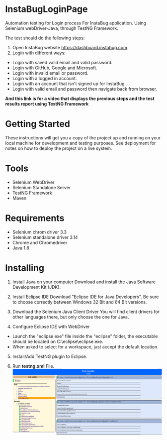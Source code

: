 # InstaBugLoginPage
Automation testing for Login process For InstaBug application. Using Selenium webDriver-Java, through TestNG Framework.

The test should do the following steps:
1) Open InstaBug website https://dashboard.instabug.com.
2) Login with different ways:
* Login with saved valid email and valid password.
* Login with GitHub, Google and Microsoft.
* Login with invalid email or password.
* Login with a logged in account.
* Login with an account that isn't signed up for InstaBug.
* Login with valid email and password then navigate back from browser.

**And this link is for a video that displays the previous steps and the test results report using TestNG Framework**


# Getting Started
These instructions will get you a copy of the project up and running on your local machine for development and testing purposes. 
See deployment for notes on how to deploy the project on a live system.
# Tools
* Selenium WebDriver
* Selenium Standalone Server
* TestNG Framework
* Maven

# Requirements 
* Selenium chrom driver 3.3
* Selenium standalone driver 3.14
* Chrome and Chromedriver
* Java 1.8
# Installing
1) Install Java on your computer
         Download and install the Java Software Development Kit (JDK).
         
2) Install Eclipse IDE
         Download "Eclipse IDE for Java Developers". Be sure to choose correctly between Windows 32 Bit and 64 Bit versions. 
         
3) Download the Selenium Java Client Driver
         You will find client drivers for other languages there, but only choose the one for Java. 
         
4) Configure Eclipse IDE with WebDriver
* Launch the "eclipse.exe" file inside the "eclipse" folder, the executable should be located on C:\eclipse\eclipse.exe.
* When asked to select for a workspace, just accept the default location.

5) Install/Add TestNG plugin to Eclipse.

6) Run **testng.xml** File.
![alt text](https://github.com/AyaMSadek/InstaBugLoginPage/blob/master/TestNG.png)